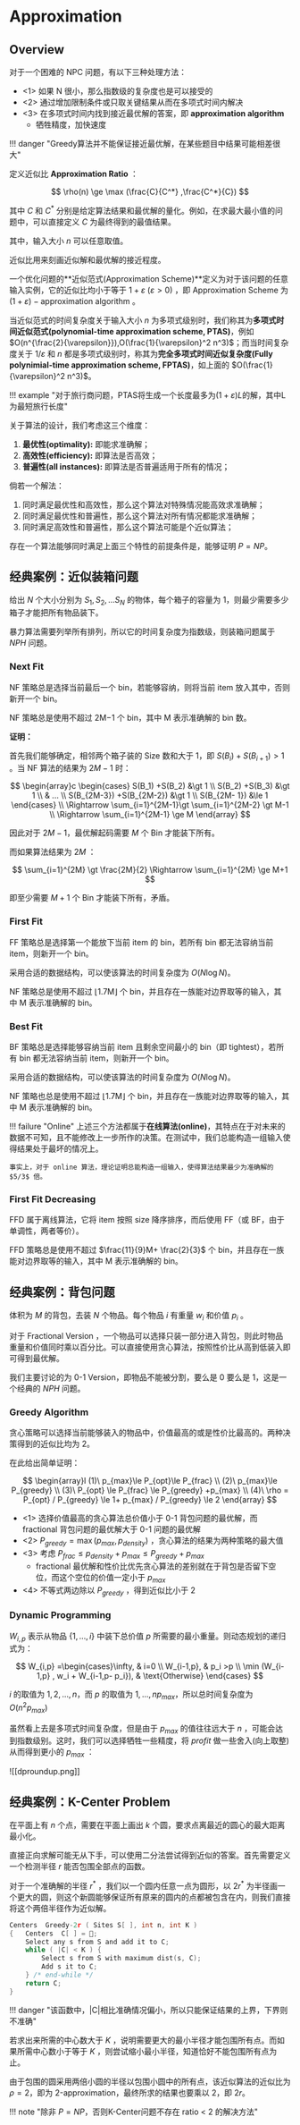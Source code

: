 
# Approximation

## Overview

对于一个困难的 NPC 问题，有以下三种处理方法：

- <1> 如果 N 很小，那么指数级的复杂度也是可以接受的
- <2> 通过增加限制条件或只取关键结果从而在多项式时间内解决
- <3> 在多项式时间内找到接近最优解的答案，即 **approximation algorithm**
	- 牺牲精度，加快速度

!!! danger "Greedy算法并不能保证接近最优解，在某些题目中结果可能相差很大"

定义近似比 **Approximation Ratio** ：

$$
\rho(n) \ge \max (\frac{C}{C^*} ,\frac{C^*}{C})
$$

其中 $C$ 和 $C^*$ 分别是给定算法结果和最优解的量化。例如，在求最大最小值的问题中，可以直接定义 $C$ 为最终得到的最值结果。

其中，输入大小 $n$ 可以任意取值。

近似比用来刻画近似解和最优解的接近程度。

一个优化问题的**近似范式(Approximation Scheme)**定义为对于该问题的任意输入实例，它的近似比均小于等于 $1+\varepsilon \  (\varepsilon \gt 0)$ ，即 Approximation Scheme 为 $(1+\varepsilon)-\text{approximation algorithm}$ 。

当近似范式的时间复杂度关于输入大小 $n$ 为多项式级别时，我们称其为**多项式时间近似范式(polynomial-time approximation scheme, PTAS)**，例如 $O(n^{\frac{2}{\varepsilon}}),O(\frac{1}{\varepsilon}^2 n^3)$；而当时间复杂度关于 $1/\varepsilon$ 和 $n$ 都是多项式级别时，称其为**完全多项式时间近似复杂度(Fully polynimial-time approximation scheme, FPTAS)**，如上面的 $O(\frac{1}{\varepsilon}^2 n^3)$。

!!! example "对于旅行商问题，PTAS将生成一个长度最多为$(1+\varepsilon)L$的解，其中L为最短旅行长度"

关于算法的设计，我们考虑这三个维度：

1. **最优性(optimality):** 即能求准确解；
2. **高效性(efficiency):** 即算法是否高效；
3. **普遍性(all instances):** 即算法是否普遍适用于所有的情况；

倘若一个解法：

1. 同时满足最优性和高效性，那么这个算法对特殊情况能高效求准确解；
2. 同时满足最优性和普遍性，那么这个算法对所有情况都能求准确解；
3. 同时满足高效性和普遍性，那么这个算法可能是个近似算法；

存在一个算法能够同时满足上面三个特性的前提条件是，能够证明 $P=NP$。

## 经典案例：近似装箱问题

给出 $N$ 个大小分别为 $S_1, S_2,... S_N$ 的物体，每个箱子的容量为 1，则最少需要多少箱子才能把所有物品装下。

暴力算法需要列举所有排列，所以它的时间复杂度为指数级，则装箱问题属于 $NPH$ 问题。

### Next Fit

NF 策略总是选择当前最后一个 bin，若能够容纳，则将当前 item 放入其中，否则新开一个 bin。

NF 策略总是使用不超过 2M−1 个 bin，其中 M 表示准确解的 bin 数。

**证明：**

首先我们能够确定，相邻两个箱子装的 Size 数和大于 1，即 $S(B_i) +S(B_{i+1}) \gt 1$ 。当 NF 算法的结果为 $2M-1$ 时：

$$
\begin{array}c
\begin{cases} S(B_1) +S(B_2) &\gt 1 \\ S(B_2) +S(B_3) &\gt 1 \\
& ...  \\
S(B_{2M-3}) +S(B_{2M-2}) &\gt 1  \\
S(B_{2M- 1}) &\le 1 \end{cases}
\\ \Rightarrow \sum_{i=1}^{2M-1}\gt \sum_{i=1}^{2M-2} \gt M-1 \\
\Rightarrow \sum_{i=1}^{2M-1} \ge M
\end{array}
$$

因此对于 $2M-1$，最优解起码需要 $M$ 个 Bin 才能装下所有。

而如果算法结果为 $2M$ ：

$$
\sum_{i=1}^{2M} \gt \frac{2M}{2} \Rightarrow \sum_{i=1}^{2M} \ge M+1
$$

即至少需要 $M+1$ 个 Bin 才能装下所有，矛盾。

### First Fit

FF 策略总是选择第一个能放下当前 item 的 bin，若所有 bin 都无法容纳当前 item，则新开一个 bin。

采用合适的数据结构，可以使该算法的时间复杂度为 $O(N\log N)$。

NF 策略总是使用不超过 ⌊1.7M⌋ 个 bin，并且存在一族能对边界取等的输入，其中 M 表示准确解的 bin。

### Best Fit

BF 策略总是选择能够容纳当前 item 且剩余空间最小的 bin（即 tightest），若所有 bin 都无法容纳当前 item，则新开一个 bin。

采用合适的数据结构，可以使该算法的时间复杂度为 $O(N\log N)$。

NF 策略也总是使用不超过 ⌊1.7M⌋ 个 bin，并且存在一族能对边界取等的输入，其中 M 表示准确解的 bin。

!!! failure "Online"
	上述三个方法都属于**在线算法(online)**，其特点在于对未来的数据不可知，且不能修改上一步所作的决策。在测试中，我们总能构造一组输入使得结果处于最坏的情况上。
	
	事实上，对于 online 算法，理论证明总能构造一组输入，使得算法结果最少为准确解的 $5/3$ 倍。

### First Fit Decreasing

FFD 属于离线算法，它将 item 按照 size 降序排序，而后使用 FF（或 BF，由于单调性，两者等价）。

FFD 策略总是使用不超过 $\frac{11}{9}M+ \frac{2}{3}$ 个 bin，并且存在一族能对边界取等的输入，其中 M 表示准确解的 bin。

## 经典案例：背包问题

体积为 $M$ 的背包，去装 $N$ 个物品。每个物品 $i$ 有重量 $w_i$ 和价值 $p_i$ 。

对于 Fractional Version ，一个物品可以选择只装一部分进入背包，则此时物品重量和价值同时乘以百分比。可以直接使用贪心算法，按照性价比从高到低装入即可得到最优解。

我们主要讨论的为 0-1 Version，即物品不能被分割，要么是 0 要么是 1，这是一个经典的 $NPH$ 问题。

### Greedy Algorithm

贪心策略可以选择当前能够装入的物品中，价值最高的或是性价比最高的。两种决策得到的近似比均为 2。

在此给出简单证明：

$$
\begin{array}l
(1)\ p_{max}\le P_{opt}\le P_{frac} \\
(2)\ p_{max}\le P_{greedy} \\
(3)\ P_{opt} \le P_{frac} \le P_{greedy} +p_{max} \\
(4)\ \rho = P_{opt} / P_{greedy} \le 1+ p_{max} / P_{greedy} \le 2
\end{array}
$$

- <1> 选择价值最高的贪心算法总价值小于 0-1 背包问题的最优解，而 fractional 背包问题的最优解大于 0-1 问题的最优解
- <2> $P_{greedy}= \max (p_{max}, p_{density})$ ，贪心算法的结果为两种策略的最大值
- <3> 考虑 $P_{frac} \le p_{density} + p_{max}\le P_{greedy} +p_{max}$
	- fractional 最优解和性价比优先贪心算法的差别就在于背包是否留下空位，而这个空位的价值一定小于 $p_{max}$ 
- <4> 不等式两边除以 $P_{greedy}$ ，得到近似比小于 2

### Dynamic Programming

$W_{i,p}$ 表示从物品 $\{1,...,i\}$ 中装下总价值 $p$ 所需要的最小重量。则动态规划的递归式为：

$$
W_{i,p} =\begin{cases}\infty, & i=0 \\
W_{i-1,p}, & p_i >p \\
\min (W_{i-1,p} , w_i + W_{i-1,p- p_i}), & \text{Otherwise} \end{cases}
$$

$i$ 的取值为 $1,2,...,n$，而 $p$ 的取值为 $1,..., np_{max}$，所以总时间复杂度为 $O(n^2 p_{max})$

虽然看上去是多项式时间复杂度，但是由于 $p_{max}$ 的值往往远大于 $n$ ，可能会达到指数级别。这时，我们可以选择牺牲一些精度，将 $profit$ 做一些舍入(向上取整)从而得到更小的 $p_{max}$ ：

![[dproundup.png]]

## 经典案例：K-Center Problem

在平面上有 $n$ 个点，需要在平面上画出 $k$ 个圆，要求点离最近的圆心的最大距离最小化。

直接正向求解可能无从下手，可以使用二分法尝试得到近似的答案。首先需要定义一个检测半径 $r$ 能否包围全部点的函数。

对于一个准确解的半径 $r^*$ ，我们以一个圆内任意一点为圆形，以 $2r^*$ 为半径画一个更大的圆，则这个新圆能够保证所有原来的圆内的点都被包含在内，则我们直接将这个两倍半径作为近似解。

```c
Centers  Greedy-2r ( Sites S[ ], int n, int K )
{   Centers  C[ ] = ;
    Select any s from S and add it to C;
    while ( |C| < K ) {
        Select s from S with maximum dist(s, C);
        Add s it to C;
    } /* end-while */
    return C;
}
```

!!! danger "该函数中，|C|相比准确情况偏小，所以只能保证结果的上界，下界则不准确"

若求出来所需的中心数大于 $K$ ，说明需要更大的最小半径才能包围所有点。而如果所需中心数小于等于 $K$ ，则尝试缩小最小半径，知道恰好不能包围所有点为止。

由于包围的圆采用两倍小圆的半径以包围小圆中的所有点，该近似算法的近似比为 $\rho =2$，即为 2-approximation，最终所求的结果也要乘以 2，即 $2r$。

!!! note "除非 $P=NP$，否则K-Center问题不存在 ratio < 2 的解决方法"

